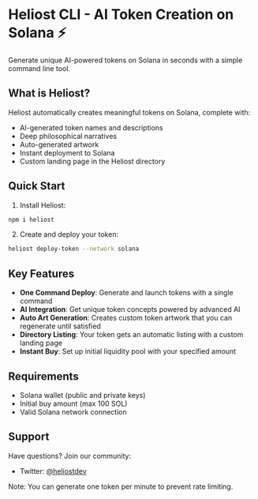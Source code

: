 # Heliost CLI - AI Token Creation on Solana ⚡️

Generate unique AI-powered tokens on Solana in seconds with a simple command line tool.

## What is Heliost?

Heliost automatically creates meaningful tokens on Solana, complete with:
- AI-generated token names and descriptions 
- Deep philosophical narratives
- Auto-generated artwork
- Instant deployment to Solana
- Custom landing page in the Heliost directory

## Quick Start

1. Install Heliost:
```bash
npm i heliost
```

2. Create and deploy your token:
```bash
heliost deploy-token --network solana
```

## Key Features

- **One Command Deploy**: Generate and launch tokens with a single command
- **AI Integration**: Get unique token concepts powered by advanced AI
- **Auto Art Generation**: Creates custom token artwork that you can regenerate until satisfied
- **Directory Listing**: Your token gets an automatic listing with a custom landing page
- **Instant Buy**: Set up initial liquidity pool with your specified amount

## Requirements

- Solana wallet (public and private keys)
- Initial buy amount (max 100 SOL)
- Valid Solana network connection

## Support

Have questions? Join our community:
- Twitter: [@heliostdev](https://x.com/heliostdev)

Note: You can generate one token per minute to prevent rate limiting.